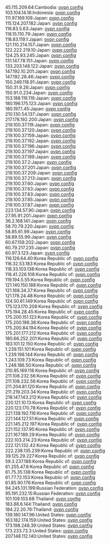 45.115.209.64:Cambodia: [ovpn config](vpn/45_115_209_64.ovpn)  
103.104.14.16:Indonesia: [ovpn config](vpn/103_104_14_16.ovpn)  
111.97.169.108:Japan: [ovpn config](vpn/111_97_169_108.ovpn)  
115.124.207.182:Japan: [ovpn config](vpn/115_124_207_182.ovpn)  
116.83.5.63:Japan: [ovpn config](vpn/116_83_5_63.ovpn)  
118.15.110.79:Japan: [ovpn config](vpn/118_15_110_79.ovpn)  
118.83.119.1:Japan: [ovpn config](vpn/118_83_119_1.ovpn)  
121.110.214.157:Japan: [ovpn config](vpn/121_110_214_157.ovpn)  
122.222.219.10:Japan: [ovpn config](vpn/122_222_219_10.ovpn)  
124.25.93.245:Japan: [ovpn config](vpn/124_25_93_245.ovpn)  
131.147.78.151:Japan: [ovpn config](vpn/131_147_78_151.ovpn)  
133.203.148.122:Japan: [ovpn config](vpn/133_203_148_122.ovpn)  
147.192.10.201:Japan: [ovpn config](vpn/147_192_10_201.ovpn)  
147.192.28.46:Japan: [ovpn config](vpn/147_192_28_46.ovpn)  
150.249.118.91:Japan: [ovpn config](vpn/150_249_118_91.ovpn)  
150.31.9.28:Japan: [ovpn config](vpn/150_31_9_28.ovpn)  
150.91.0.234:Japan: [ovpn config](vpn/150_91_0_234.ovpn)  
153.188.119.119:Japan: [ovpn config](vpn/153_188_119_119.ovpn)  
180.196.175.123:Japan: [ovpn config](vpn/180_196_175_123.ovpn)  
180.197.1.45:Japan: [ovpn config](vpn/180_197_1_45.ovpn)  
210.130.54.137:Japan: [ovpn config](vpn/210_130_54_137.ovpn)  
217.178.192.200:Japan: [ovpn config](vpn/217_178_192_200.ovpn)  
219.100.37.119:Japan: [ovpn config](vpn/219_100_37_119.ovpn)  
219.100.37.120:Japan: [ovpn config](vpn/219_100_37_120.ovpn)  
219.100.37.159:Japan: [ovpn config](vpn/219_100_37_159.ovpn)  
219.100.37.192:Japan: [ovpn config](vpn/219_100_37_192.ovpn)  
219.100.37.196:Japan: [ovpn config](vpn/219_100_37_196.ovpn)  
219.100.37.197:Japan: [ovpn config](vpn/219_100_37_197.ovpn)  
219.100.37.199:Japan: [ovpn config](vpn/219_100_37_199.ovpn)  
219.100.37.2:Japan: [ovpn config](vpn/219_100_37_2.ovpn)  
219.100.37.201:Japan: [ovpn config](vpn/219_100_37_201.ovpn)  
219.100.37.209:Japan: [ovpn config](vpn/219_100_37_209.ovpn)  
219.100.37.213:Japan: [ovpn config](vpn/219_100_37_213.ovpn)  
219.100.37.60:Japan: [ovpn config](vpn/219_100_37_60.ovpn)  
219.100.37.63:Japan: [ovpn config](vpn/219_100_37_63.ovpn)  
219.100.37.83:Japan: [ovpn config](vpn/219_100_37_83.ovpn)  
219.100.37.85:Japan: [ovpn config](vpn/219_100_37_85.ovpn)  
219.100.37.87:Japan: [ovpn config](vpn/219_100_37_87.ovpn)  
223.134.57.90:Japan: [ovpn config](vpn/223_134_57_90.ovpn)  
27.95.91.201:Japan: [ovpn config](vpn/27_95_91_201.ovpn)  
36.2.168.141:Japan: [ovpn config](vpn/36_2_168_141.ovpn)  
58.70.79.220:Japan: [ovpn config](vpn/58_70_79_220.ovpn)  
58.85.61.99:Japan: [ovpn config](vpn/58_85_61_99.ovpn)  
58.89.55.99:Japan: [ovpn config](vpn/58_89_55_99.ovpn)  
60.67.159.202:Japan: [ovpn config](vpn/60_67_159_202.ovpn)  
60.79.217.235:Japan: [ovpn config](vpn/60_79_217_235.ovpn)  
60.97.3.123:Japan: [ovpn config](vpn/60_97_3_123.ovpn)  
116.126.64.40:Korea Republic of: [ovpn config](vpn/116_126_64_40.ovpn)  
116.32.53.183:Korea Republic of: [ovpn config](vpn/116_32_53_183.ovpn)  
118.33.103.138:Korea Republic of: [ovpn config](vpn/118_33_103_138.ovpn)  
118.41.226.108:Korea Republic of: [ovpn config](vpn/118_41_226_108.ovpn)  
119.194.5.55:Korea Republic of: [ovpn config](vpn/119_194_5_55.ovpn)  
121.140.150.188:Korea Republic of: [ovpn config](vpn/121_140_150_188.ovpn)  
121.168.34.37:Korea Republic of: [ovpn config](vpn/121_168_34_37.ovpn)  
121.178.24.48:Korea Republic of: [ovpn config](vpn/121_178_24_48.ovpn)  
124.50.61.149:Korea Republic of: [ovpn config](vpn/124_50_61_149.ovpn)  
175.123.170.208:Korea Republic of: [ovpn config](vpn/175_123_170_208.ovpn)  
175.194.28.45:Korea Republic of: [ovpn config](vpn/175_194_28_45.ovpn)  
175.200.151.123:Korea Republic of: [ovpn config](vpn/175_200_151_123.ovpn)  
175.200.186.38:Korea Republic of: [ovpn config](vpn/175_200_186_38.ovpn)  
175.200.84.194:Korea Republic of: [ovpn config](vpn/175_200_84_194.ovpn)  
175.201.177.212:Korea Republic of: [ovpn config](vpn/175_201_177_212.ovpn)  
180.66.252.201:Korea Republic of: [ovpn config](vpn/180_66_252_201.ovpn)  
183.101.12.150:Korea Republic of: [ovpn config](vpn/183_101_12_150.ovpn)  
1.239.151.101:Korea Republic of: [ovpn config](vpn/1_239_151_101.ovpn)  
1.239.198.144:Korea Republic of: [ovpn config](vpn/1_239_198_144.ovpn)  
1.243.109.73:Korea Republic of: [ovpn config](vpn/1_243_109_73.ovpn)  
1.248.186.50:Korea Republic of: [ovpn config](vpn/1_248_186_50.ovpn)  
210.95.169.118:Korea Republic of: [ovpn config](vpn/210_95_169_118.ovpn)  
211.108.232.56:Korea Republic of: [ovpn config](vpn/211_108_232_56.ovpn)  
211.108.232.56:Korea Republic of: [ovpn config](vpn/211_108_232_56.ovpn)  
211.204.81.120:Korea Republic of: [ovpn config](vpn/211_204_81_120.ovpn)  
211.219.203.34:Korea Republic of: [ovpn config](vpn/211_219_203_34.ovpn)  
218.147.143.212:Korea Republic of: [ovpn config](vpn/218_147_143_212.ovpn)  
220.121.10.13:Korea Republic of: [ovpn config](vpn/220_121_10_13.ovpn)  
220.123.170.78:Korea Republic of: [ovpn config](vpn/220_123_170_78.ovpn)  
221.138.192.116:Korea Republic of: [ovpn config](vpn/221_138_192_116.ovpn)  
221.144.127.51:Korea Republic of: [ovpn config](vpn/221_144_127_51.ovpn)  
221.145.212.197:Korea Republic of: [ovpn config](vpn/221_145_212_197.ovpn)  
221.152.137.95:Korea Republic of: [ovpn config](vpn/221_152_137_95.ovpn)  
221.167.189.29:Korea Republic of: [ovpn config](vpn/221_167_189_29.ovpn)  
222.103.214.23:Korea Republic of: [ovpn config](vpn/222_103_214_23.ovpn)  
222.121.132.42:Korea Republic of: [ovpn config](vpn/222_121_132_42.ovpn)  
222.238.135.239:Korea Republic of: [ovpn config](vpn/222_238_135_239.ovpn)  
39.125.29.227:Korea Republic of: [ovpn config](vpn/39_125_29_227.ovpn)  
59.3.237.188:Korea Republic of: [ovpn config](vpn/59_3_237_188.ovpn)  
61.255.47.6:Korea Republic of: [ovpn config](vpn/61_255_47_6.ovpn)  
61.75.35.138:Korea Republic of: [ovpn config](vpn/61_75_35_138.ovpn)  
61.77.72.153:Korea Republic of: [ovpn config](vpn/61_77_72_153.ovpn)  
61.85.90.176:Korea Republic of: [ovpn config](vpn/61_85_90_176.ovpn)  
94.245.131.199:Russian Federation: [ovpn config](vpn/94_245_131_199.ovpn)  
95.191.232.15:Russian Federation: [ovpn config](vpn/95_191_232_15.ovpn)  
101.109.103.68:Thailand: [ovpn config](vpn/101_109_103_68.ovpn)  
183.88.6.144:Thailand: [ovpn config](vpn/183_88_6_144.ovpn)  
184.22.20.76:Thailand: [ovpn config](vpn/184_22_20_76.ovpn)  
139.180.147.96:United States: [ovpn config](vpn/139_180_147_96.ovpn)  
163.182.174.159:United States: [ovpn config](vpn/163_182_174_159.ovpn)  
173.198.248.39:United States: [ovpn config](vpn/173_198_248_39.ovpn)  
173.233.73.3:United States: [ovpn config](vpn/173_233_73_3.ovpn)  
207.148.112.140:United States: [ovpn config](vpn/207_148_112_140.ovpn)  
